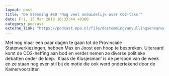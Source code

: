 ```yaml
---
layout: post
title: "De Stemming #60 'Nog veel onduidelijk over CO2-taks'"
date: Fri, 15 Mar 2019 16:33:44 +0100
category: podcast
externe_link: "https://podcast.npo.nl/file/destemmingvanvullingsenvanweezel/4709/nporadio1_destemmingvanvullingsenvanweezel_20190315_de-stemming-60-nog-veel-onduidelijk-over-co2-taks_SHUYMW.mp3"
---
```


Met nog maar een paar dagen te gaan tot de Provinciale Statenverkiezingen, hebben Max en Joost een hoop te bespreken. Uiteraard komt de CO2-heffing aan bod en verder nemen ze diverse politieke debatten onder de loep. 'Klaas de Klusjesman' is de persoon van de week en ze staan nog even stil bij de motie die ook werd ondertekend door de Kamervoorzitter.
